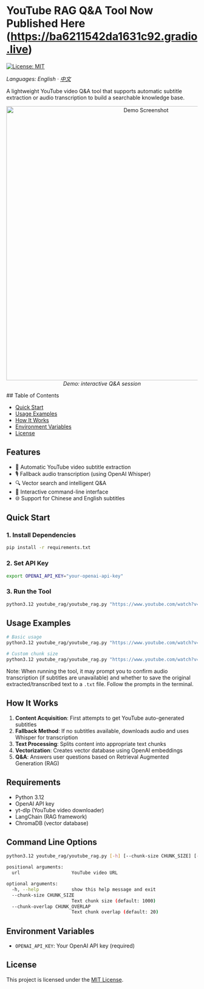 # YouTube RAG Q&A Tool Now Published Here (https://ba6211542da1631c92.gradio.live)

[![License: MIT](https://img.shields.io/badge/License-MIT-yellow.svg)](./LICENSE)

_Languages: English · [中文](./README.zh-CN.md)_

A lightweight YouTube video Q&A tool that supports automatic subtitle extraction or audio transcription to build a searchable knowledge base.

<p align="center">
	<img src="./images/Demo.png" alt="Demo Screenshot" width="720" />
	<br/>
	<em>Demo: interactive Q&amp;A session</em>
</p>
## Table of Contents

- [Quick Start](#quick-start)
- [Usage Examples](#usage-examples)
- [How It Works](#how-it-works)
- [Environment Variables](#environment-variables)
- [License](#license)

## Features

- 🎥 Automatic YouTube video subtitle extraction
- 🎙️ Fallback audio transcription (using OpenAI Whisper)
- 🔍 Vector search and intelligent Q&A
- 💬 Interactive command-line interface
- 🌐 Support for Chinese and English subtitles

## Quick Start

### 1. Install Dependencies

```bash
pip install -r requirements.txt
```

### 2. Set API Key

```bash
export OPENAI_API_KEY="your-openai-api-key"
```

### 3. Run the Tool

```bash
python3.12 youtube_rag/youtube_rag.py "https://www.youtube.com/watch?v=VIDEO_ID"
```

## Usage Examples


```bash
# Basic usage
python3.12 youtube_rag/youtube_rag.py "https://www.youtube.com/watch?v=dQw4w9WgXcQ"

# Custom chunk size
python3.12 youtube_rag/youtube_rag.py "https://www.youtube.com/watch?v=dQw4w9WgXcQ" --chunk-size 1500 --chunk-overlap 50
```

Note: When running the tool, it may prompt you to confirm audio transcription (if subtitles are unavailable) and whether to save the original extracted/transcribed text to a `.txt` file. Follow the prompts in the terminal.

## How It Works

1. **Content Acquisition**: First attempts to get YouTube auto-generated subtitles
2. **Fallback Method**: If no subtitles available, downloads audio and uses Whisper for transcription
3. **Text Processing**: Splits content into appropriate text chunks
4. **Vectorization**: Creates vector database using OpenAI embeddings
5. **Q&A**: Answers user questions based on Retrieval Augmented Generation (RAG)



## Requirements

- Python 3.12
- OpenAI API key
- yt-dlp (YouTube video downloader)
- LangChain (RAG framework)
- ChromaDB (vector database)

## Command Line Options

```bash
python3.12 youtube_rag/youtube_rag.py [-h] [--chunk-size CHUNK_SIZE] [--chunk-overlap CHUNK_OVERLAP] url

positional arguments:
  url                   YouTube video URL

optional arguments:
  -h, --help            show this help message and exit
  --chunk-size CHUNK_SIZE
                        Text chunk size (default: 1000)
  --chunk-overlap CHUNK_OVERLAP
                        Text chunk overlap (default: 20)
```

## Environment Variables

- `OPENAI_API_KEY`: Your OpenAI API key (required)

## License

This project is licensed under the [MIT License](./LICENSE).

